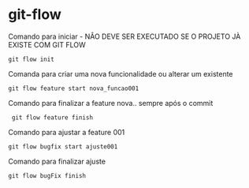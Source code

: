 # git-flow

Comando para iniciar - NÂO DEVE SER EXECUTADO SE O PROJETO JÀ EXISTE COM GIT FLOW
```
git flow init
```

Comanda para criar uma nova funcionalidade ou alterar um existente
```
git flow feature start nova_funcao001
```


Comando para finalizar a feature nova.. sempre após o commit
```
 git flow feature finish
 ```

 Comando para ajustar a feature 001

 ```
 git flow bugfix start ajuste001
 ```

 Comando para finalizar ajuste

 ```
 git flow bugFix finish

 ```
